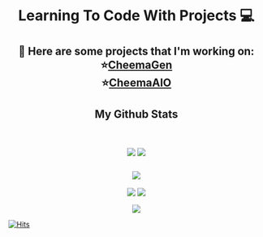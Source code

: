 <h1 align="center"> Learning To Code With Projects 💻 </h1>


<h2 align="center">
  <b>🤖 Here are some projects that I'm working on:</b><br>
  ⭐<a href="https://twitter.com/CheemaGen">CheemaGen</a> 
  <br>⭐<a href="https://twitter.com/CheemaAIO">CheemaAIO</a> <br>
</h2>


<h2 align="center">
  My Github Stats
  <br><br>
   <br> <img  src = "https://github-readme-stats.vercel.app/api?username=CheemaOTB&show_icons=true&theme=react&count_private=true&hide=issues"> 
  <img src = "https://github-readme-stats.vercel.app/api/top-langs/?username=CheemaOTB&layout=compact&theme=react"> <br>
  <br> <img  src="https://github-readme-streak-stats.herokuapp.com/?user=CheemaOTB&show_icons=true&locale=en&layout=compact&theme=react&line_height=0" /> <br>
</h2>

<!-- 
![CheemaOTB's github stats](https://github-readme-stats.vercel.app/api?username=CheemaOTB&show_icons=true&theme=react&count_private=true&hide=issues)
![Top Langs](https://github-readme-stats.vercel.app/api/top-langs/?username=CheemaOTB&layout=compact&theme=react) -->

<p align = "center">
  <img  src = "https://github-readme-stats.vercel.app/api?username=CheemaOTB&show_icons=true&theme=react&count_private=true&hide=issues">
  <img src = "https://github-readme-stats.vercel.app/api/top-langs/?username=CheemaOTB&layout=compact&theme=react">
</p>
<p align = "center">
 <img  src="https://github-readme-streak-stats.herokuapp.com/?user=CheemaOTB&show_icons=true&locale=en&layout=compact&theme=react&line_height=0" />
</p> 

[![Hits](https://hits.seeyoufarm.com/api/count/incr/badge.svg?url=https%3A%2F%2Fgithub.com%2FCheemaOTB&count_bg=%230E8BF7&title_bg=%23555555&icon=&icon_color=%230E8BF7&title=hits&edge_flat=false)](https://hits.seeyoufarm.com)
